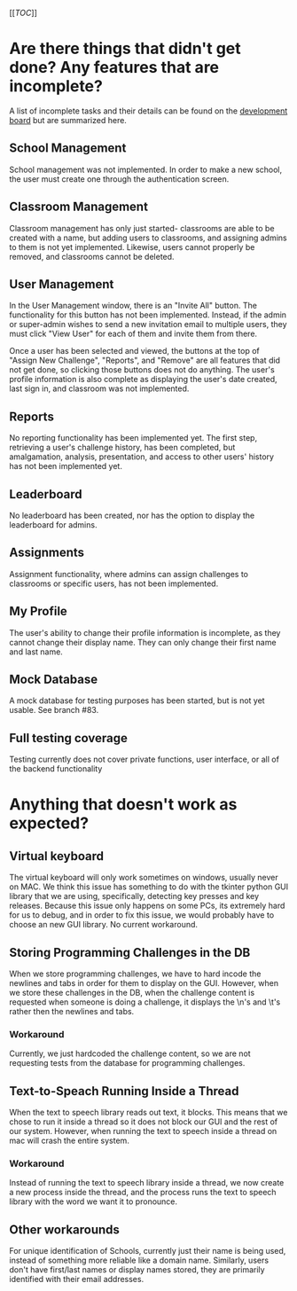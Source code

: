 [[_TOC_]]
# Are there things that didn't get done? Any features that are incomplete?
A list of incomplete tasks and their details can be found on the [development board](https://git.cs.usask.ca/CMPT370-01-2020/group2/-/boards) but are summarized here.

## School Management
School management was not implemented. In order to make a new school, the user must create one through the authentication screen.

## Classroom Management
Classroom management has only just started- classrooms are able to be created with a name, but adding users to classrooms, and assigning admins to them is not yet implemented. Likewise, users cannot properly be removed, and classrooms cannot be deleted.

## User Management
In the User Management window, there is an "Invite All" button. The functionality for this button has not been implemented. Instead, if the admin or super-admin wishes to send a new invitation email to multiple users, they must click "View User" for each of them and invite them from there.

Once a user has been selected and viewed, the buttons at the top of "Assign New Challenge", "Reports", and "Remove" are all features that did not get done, so clicking those buttons does not do anything.
The user's profile information is also complete as displaying the user's date created, last sign in, and classroom was not implemented. 

## Reports
No reporting functionality has been implemented yet. The first step, retrieving a user's challenge history, has been completed, but amalgamation, analysis, presentation, and access to other users' history has not been implemented yet.

## Leaderboard
No leaderboard has been created, nor has the option to display the leaderboard for admins.

## Assignments
Assignment functionality, where admins can assign challenges to classrooms or specific users, has not been implemented.

## My Profile

The user's ability to change their profile information is incomplete, as they cannot change their display name. They can only change their first name and last name.

## Mock Database
A mock database for testing purposes has been started, but is not yet usable. See branch #83.

## Full testing coverage
Testing currently does not cover private functions, user interface, or all of the backend functionality

# Anything that doesn't work as expected?

## Virtual keyboard
The virtual keyboard will only work sometimes on windows, usually never on MAC. We think this issue has something to do with the tkinter python GUI library that we are using, specifically, detecting key presses and key releases. Because this issue only happens on some PCs, its extremely hard for us to debug, and in order to fix this issue, we would probably have to choose an new GUI library. No current workaround.

## Storing Programming Challenges in the DB
When we store programming challenges, we have to hard incode the newlines and tabs in order for them to display on the GUI. However, when we store these challenges in the DB, when the challenge content is requested when someone is doing a challenge, it displays the \n's and \t's rather then the newlines and tabs.

### Workaround
Currently, we just hardcoded the challenge content, so we are not requesting tests from the database for programming challenges.

## Text-to-Speach Running Inside a Thread
When the text to speech library reads out text, it blocks. This means that we chose to run it inside a thread so it does not block our GUI and the rest of our system. However, when running the text to speech inside a thread on mac will crash the entire system.

### Workaround
Instead of running the text to speech library inside a thread, we now create a new process inside the thread, and the process runs the text to speech library with the word we want it to pronounce.

## Other workarounds
For unique identification of Schools, currently just their name is being used, instead of something more reliable like a domain name. Similarly, users don't have first/last names or display names stored, they are primarily identified with their email addresses.